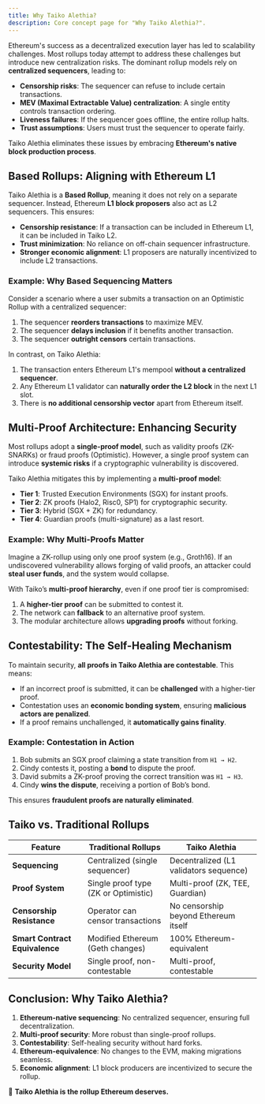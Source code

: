 ```yaml
---
title: Why Taiko Alethia?
description: Core concept page for "Why Taiko Alethia?".
---
```


Ethereum's success as a decentralized execution layer has led to scalability challenges. Most rollups today attempt to address these challenges but introduce new centralization risks. The dominant rollup models rely on **centralized sequencers**, leading to:

- **Censorship risks**: The sequencer can refuse to include certain transactions.
- **MEV (Maximal Extractable Value) centralization**: A single entity controls transaction ordering.
- **Liveness failures**: If the sequencer goes offline, the entire rollup halts.
- **Trust assumptions**: Users must trust the sequencer to operate fairly.

Taiko Alethia eliminates these issues by embracing **Ethereum's native block production process**.

## Based Rollups: Aligning with Ethereum L1

Taiko Alethia is a **Based Rollup**, meaning it does not rely on a separate sequencer. Instead, Ethereum **L1 block proposers** also act as L2 sequencers. This ensures:

- **Censorship resistance**: If a transaction can be included in Ethereum L1, it can be included in Taiko L2.
- **Trust minimization**: No reliance on off-chain sequencer infrastructure.
- **Stronger economic alignment**: L1 proposers are naturally incentivized to include L2 transactions.

### Example: Why Based Sequencing Matters

Consider a scenario where a user submits a transaction on an Optimistic Rollup with a centralized sequencer:

1. The sequencer **reorders transactions** to maximize MEV.
2. The sequencer **delays inclusion** if it benefits another transaction.
3. The sequencer **outright censors** certain transactions.

In contrast, on Taiko Alethia:

1. The transaction enters Ethereum L1's mempool **without a centralized sequencer**.
2. Any Ethereum L1 validator can **naturally order the L2 block** in the next L1 slot.
3. There is **no additional censorship vector** apart from Ethereum itself.

## Multi-Proof Architecture: Enhancing Security

Most rollups adopt a **single-proof model**, such as validity proofs (ZK-SNARKs) or fraud proofs (Optimistic). However, a single proof system can introduce **systemic risks** if a cryptographic vulnerability is discovered.

Taiko Alethia mitigates this by implementing a **multi-proof model**:

- **Tier 1**: Trusted Execution Environments (SGX) for instant proofs.
- **Tier 2**: ZK proofs (Halo2, Risc0, SP1) for cryptographic security.
- **Tier 3**: Hybrid (SGX + ZK) for redundancy.
- **Tier 4**: Guardian proofs (multi-signature) as a last resort.

### Example: Why Multi-Proofs Matter

Imagine a ZK-rollup using only one proof system (e.g., Groth16). If an undiscovered vulnerability allows forging of valid proofs, an attacker could **steal user funds**, and the system would collapse.

With Taiko’s **multi-proof hierarchy**, even if one proof tier is compromised:

1. A **higher-tier proof** can be submitted to contest it.
2. The network can **fallback** to an alternative proof system.
3. The modular architecture allows **upgrading proofs** without forking.

## Contestability: The Self-Healing Mechanism

To maintain security, **all proofs in Taiko Alethia are contestable**. This means:

- If an incorrect proof is submitted, it can be **challenged** with a higher-tier proof.
- Contestation uses an **economic bonding system**, ensuring **malicious actors are penalized**.
- If a proof remains unchallenged, it **automatically gains finality**.

### Example: Contestation in Action

1. Bob submits an SGX proof claiming a state transition from `H1 → H2`.
2. Cindy contests it, posting a **bond** to dispute the proof.
3. David submits a ZK-proof proving the correct transition was `H1 → H3`.
4. Cindy **wins the dispute**, receiving a portion of Bob’s bond.

This ensures **fraudulent proofs are naturally eliminated**.

## Taiko vs. Traditional Rollups

| Feature                        | Traditional Rollups                  | Taiko Alethia                          |
| ------------------------------ | ------------------------------------ | -------------------------------------- |
| **Sequencing**                 | Centralized (single sequencer)       | Decentralized (L1 validators sequence) |
| **Proof System**               | Single proof type (ZK or Optimistic) | Multi-proof (ZK, TEE, Guardian)        |
| **Censorship Resistance**      | Operator can censor transactions     | No censorship beyond Ethereum itself   |
| **Smart Contract Equivalence** | Modified Ethereum (Geth changes)     | 100% Ethereum-equivalent               |
| **Security Model**             | Single proof, non-contestable        | Multi-proof, contestable               |

## Conclusion: Why Taiko Alethia?

1. **Ethereum-native sequencing**: No centralized sequencer, ensuring full decentralization.
2. **Multi-proof security**: More robust than single-proof rollups.
3. **Contestability**: Self-healing security without hard forks.
4. **Ethereum-equivalence**: No changes to the EVM, making migrations seamless.
5. **Economic alignment**: L1 block producers are incentivized to secure the rollup.

🚀 **Taiko Alethia is the rollup Ethereum deserves.**
